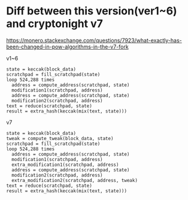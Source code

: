Diff between this version(ver1~6) and cryptonight v7
=============================================================

https://monero.stackexchange.com/questions/7923/what-exactly-has-been-changed-in-pow-algorithms-in-the-v7-fork

v1~6

```
state = keccak(block_data)
scratchpad = fill_scratchpad(state)
loop 524,288 times
  address = compute_address(scratchpad, state)
  modification1(scratchpad, address)
  address = compute_address(scratchpad, state)
  modification2(scratchpad, address)
text = reduce(scratchpad, state)
result = extra_hash(keccak(mix(text, state)))
```

v7

```
state = keccak(block_data)
tweak = compute_tweak(block_data, state)
scratchpad = fill_scratchpad(state)
loop 524,288 times
  address = compute_address(scratchpad, state)
  modification1(scratchpad, address)
  extra_modification1(scratchpad, address)
  address = compute_address(scratchpad, state)
  modification2(scratchpad, address)
  extra_modification2(scratchpad, address, tweak)
text = reduce(scratchpad, state)
result = extra_hash(keccak(mix(text, state)))
```

